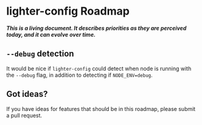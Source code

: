 # lighter-config Roadmap

***This is a living document. It describes priorities as they are perceived
today, and it can evolve over time.***

## `--debug` detection
It would be nice if `lighter-config` could detect when node is running with
the `--debug` flag, in addition to detecting if `NODE_ENV=debug`.

## Got ideas?
If you have ideas for features that should be in this roadmap, please submit
a pull request.
